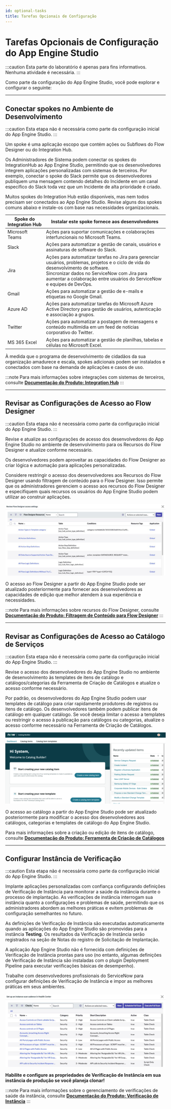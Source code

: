 ```yaml
---
id: optional-tasks
title: Tarefas Opcionais de Configuração
---
```


# Tarefas Opcionais de Configuração do App Engine Studio

:::caution
Esta parte do laboratório é apenas para fins informativos. Nenhuma atividade é necessária.
:::

Como parte da configuração do App Engine Studio, você pode explorar e configurar o seguinte:

---
## Conectar spokes no Ambiente de Desenvolvimento

:::caution
Esta etapa não é necessária como parte da configuração inicial do App Engine Studio.
:::

Um spoke é uma aplicação escopo que contém ações ou Subflows do Flow Designer ou do Integration Hub.

Os Administradores de Sistema podem conectar os spokes do IntegrationHub ao App Engine Studio, permitindo que os desenvolvedores integrem aplicações personalizadas com sistemas de terceiros. Por exemplo, conectar o spoke do Slack permite que os desenvolvedores publiquem uma mensagem contendo detalhes do Incidente em um canal específico do Slack toda vez que um Incidente de alta prioridade é criado.

Muitos spokes do Integration Hub estão disponíveis, mas nem todos precisam ser conectados ao App Engine Studio. Revise alguns dos spokes comuns abaixo e instale-os com base nas necessidades organizacionais.

<table class="myTable">
  <thead>
    <tr>
      <th>Spoke do Integration Hub</th>
      <th>Instalar este spoke fornece aos desenvolvedores</th>
    </tr>
  </thead>
  <tbody>
    <tr>
      <td>Microsoft Teams</td>
      <td>Ações para suportar comunicações e colaborações interfuncionais no Microsoft Teams.</td>
    </tr>
    <tr>
      <td>Slack</td>
      <td>Ações para automatizar a gestão de canais, usuários e assinaturas de software do Slack.</td>
    </tr>
    <tr>
      <td>Jira</td>
      <td>Ações para automatizar tarefas no Jira para gerenciar usuários, problemas, projetos e o ciclo de vida do desenvolvimento de software.<br/>Sincronizar dados no ServiceNow com Jira para aumentar a colaboração entre usuários do ServiceNow e equipes de DevOps.</td>
    </tr>
    <tr>
      <td>Gmail</td>
      <td>Ações para automatizar a gestão de e-mails e etiquetas no Google Gmail.</td>
    </tr>
    <tr>
      <td>Azure AD</td>
      <td>Ações para automatizar tarefas do Microsoft Azure Active Directory para gestão de usuários, autenticação e associação a grupos.</td>
    </tr>
    <tr>
      <td>Twitter</td>
      <td>Ações para automatizar a postagem de mensagens e conteúdo multimídia em um feed de notícias corporativo do Twitter.</td>
    </tr>
    <tr>
      <td>MS 365 Excel</td>
      <td>Ações para automatizar a gestão de planilhas, tabelas e células no Microsoft Excel.</td>
    </tr>
  </tbody>
</table>

À medida que o programa de desenvolvimento de cidadãos da sua organização amadurece e escala, spokes adicionais podem ser instalados e conectados com base na demanda de aplicações e casos de uso.

:::note
Para mais informações sobre integrações com sistemas de terceiros, consulte **[Documentação do Produto: Integration Hub](https://docs.servicenow.com/csh?topicname=integrationhub.html&version=latest)**
:::

---
## Revisar as Configurações de Acesso ao Flow Designer

:::caution
Esta etapa não é necessária como parte da configuração inicial do App Engine Studio.
:::

Revise e atualize as configurações de acesso dos desenvolvedores do App Engine Studio no ambiente de desenvolvimento para os Recursos do Flow Designer e atualize conforme necessário.

Os desenvolvedores podem aproveitar as capacidades do Flow Designer ao criar lógica e automação para aplicações personalizadas.

Considere restringir o acesso dos desenvolvedores aos Recursos do Flow Designer usando filtragem de conteúdo para o Flow Designer. Isso permite que os administradores gerenciem o acesso aos recursos do Flow Designer e especifiquem quais recursos os usuários do App Engine Studio podem utilizar ao construir aplicações.

![relative](/img/lab-aemc/2023-07-07-16-49-07.png)

O acesso ao Flow Designer a partir do App Engine Studio pode ser atualizado posteriormente para fornecer aos desenvolvedores as capacidades de edição que melhor atendem à sua experiência e necessidades.

:::note
Para mais informações sobre recursos do Flow Designer, consulte **[Documentação do Produto: Filtragem de Conteúdo para Flow Designer](https://docs.servicenow.com/csh?topicname=content-filtering-flow-designer.html&version=latest)**
:::

---
## Revisar as Configurações de Acesso ao Catálogo de Serviços

:::caution
Esta etapa não é necessária como parte da configuração inicial do App Engine Studio.
:::

Revise o acesso dos desenvolvedores do App Engine Studio no ambiente de desenvolvimento às templates de itens de catálogo e catálogos/categorias da Ferramenta de Criação de Catálogos e atualize o acesso conforme necessário.

Por padrão, os desenvolvedores do App Engine Studio podem usar templates de catálogo para criar rapidamente produtores de registros ou itens de catálogo. Os desenvolvedores também podem publicar itens de catálogo em qualquer catálogo. Se você deseja limitar o acesso a templates ou restringir o acesso à publicação para catálogos ou categorias, atualize o acesso conforme necessário na Ferramenta de Criação de Catálogos.

![relative](/img/lab-aemc/2023-07-07-16-53-48.png)

O acesso ao catálogo a partir do App Engine Studio pode ser atualizado posteriormente para modificar o acesso dos desenvolvedores aos catálogos, categorias e templates de catálogo do App Engine Studio.

Para mais informações sobre a criação ou edição de itens de catálogo, consulte **[Documentação do Produto: Ferramenta de Criação de Catálogos](https://docs.servicenow.com/csh?topicname=catalog-builder.html&version=latest)**

---

## Configurar Instância de Verificação

:::caution
Esta etapa não é necessária como parte da configuração inicial do App Engine Studio.
:::

Implante aplicações personalizadas com confiança configurando definições de Verificação de Instância para monitorar a saúde da instância durante o processo de implantação. As verificações de instância interrogam sua instância quanto a configurações e problemas de saúde, permitindo que os administradores abordem as melhores práticas e evitem problemas de configuração semelhantes no futuro.

As definições de Verificação de Instância são executadas automaticamente quando as aplicações do App Engine Studio são promovidas para a instância **Testing**. Os resultados da Verificação de Instância serão registrados na seção de Notas do registro de Solicitação de Implantação.

A aplicação App Engine Studio não é fornecida com definições de Verificação de Instância prontas para uso (no entanto, algumas definições de Verificação de Instância são instaladas com o plugin Deployment Pipeline para executar verificações básicas de desempenho).

Trabalhe com desenvolvedores profissionais do ServiceNow para configurar definições de Verificação de Instância e impor as melhores práticas em seus ambientes.

![relative](/img/lab-aemc/2023-07-07-16-56-31.png)

**Habilite e configure as propriedades de Verificação de Instância em sua instância de produção se você planeja clonar!**

:::note
Para mais informações sobre o gerenciamento de verificações de saúde da instância, consulte **[Documentação do Produto: Verificação de Instância](https://docs.servicenow.com/csh?topicname=hs-landing-page.html&version=latest)**
:::
